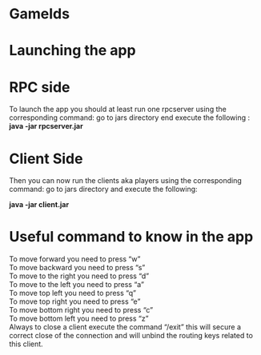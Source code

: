 # GameIds

# Launching the app

# RPC side

To launch the app you should at least run one rpcserver using the corresponding command:
go to jars directory end execute the following :
<b>java -jar rpcserver.jar</b>

# Client Side

Then you can now run the clients aka players using the corresponding command:
go to jars directory and execute the following:

<b>java -jar client.jar</b>

# Useful command to know in the app

To move forward you need to press “w” <br/>
To move backward you need to press “s” <br/>
To move to the right you need to press “d” <br/>
To move to the left you need to press “a” <br/>
To move top left you need to press “q” <br/>
To move top right you need to press “e” <br/>
To move bottom right you need to press “c” <br/>
To move bottom left you need to press “z” <br/>
Always to close a client execute the command “/exit” this will secure a correct close of the connection and will unbind the routing keys related to this client.
